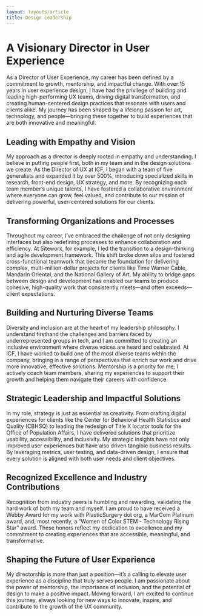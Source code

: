 ```yaml
---
layout: layouts/article
title: Design Leadership
---
```


# A Visionary Director in User Experience

As a Director of User Experience, my career has been defined by a commitment to growth, mentorship, and impactful change. With over 15 years in user experience design, I have had the privilege of building and leading high-performing UX teams, driving digital transformation, and creating human-centered design practices that resonate with users and clients alike. My journey has been shaped by a lifelong passion for art, technology, and people—bringing these together to build experiences that are both innovative and meaningful.

## Leading with Empathy and Vision

My approach as a director is deeply rooted in empathy and understanding. I believe in putting people first, both in my team and in the design solutions we create. As the Director of UX at ICF, I began with a team of five generalists and expanded it by over 500%, introducing specialized skills in research, front-end design, UX strategy, and more. By recognizing each team member’s unique talents, I have fostered a collaborative environment where everyone can grow, feel valued, and contribute to our mission of delivering powerful, user-centered solutions for our clients.

## Transforming Organizations and Processes

Throughout my career, I’ve embraced the challenge of not only designing interfaces but also redefining processes to enhance collaboration and efficiency. At Siteworx, for example, I led the transition to a design-thinking and agile development framework. This shift broke down silos and fostered cross-functional teamwork that became the foundation for delivering complex, multi-million-dollar projects for clients like Time Warner Cable, Mandarin Oriental, and the National Gallery of Art. My ability to bridge gaps between design and development has enabled our teams to produce cohesive, high-quality work that consistently meets—and often exceeds—client expectations.

## Building and Nurturing Diverse Teams

Diversity and inclusion are at the heart of my leadership philosophy. I understand firsthand the challenges and barriers faced by underrepresented groups in tech, and I am committed to creating an inclusive environment where diverse voices are heard and celebrated. At ICF, I have worked to build one of the most diverse teams within the company, bringing in a range of perspectives that enrich our work and drive more innovative, effective solutions. Mentorship is a priority for me; I actively coach team members, sharing my experiences to support their growth and helping them navigate their careers with confidence.

## Strategic Leadership and Impactful Solutions

In my role, strategy is just as essential as creativity. From crafting digital experiences for clients like the Center for Behavioral Health Statistics and Quality (CBHSQ) to leading the redesign of Title X locator tools for the Office of Population Affairs, I have delivered solutions that prioritize usability, accessibility, and inclusivity. My strategic insights have not only improved user experiences but have also driven tangible business results. By leveraging metrics, user testing, and data-driven design, I ensure that every solution is aligned with both user needs and client objectives.

## Recognized Excellence and Industry Contributions

Recognition from industry peers is humbling and rewarding, validating the hard work of both my team and myself. I am proud to have received a Webby Award for my work with PlasticSurgery dot org, a MarCom Platinum award, and, most recently, a “Women of Color STEM - Technology Rising Star” award. These honors reflect my dedication to excellence and my commitment to creating experiences that are accessible, meaningful, and transformative.

## Shaping the Future of User Experience

My directorship is more than just a position—it’s a calling to elevate user experience as a discipline that truly serves people. I am passionate about the power of mentorship, the importance of inclusion, and the potential of design to make a positive impact. Moving forward, I am excited to continue this journey, always looking for new ways to innovate, inspire, and contribute to the growth of the UX community.
